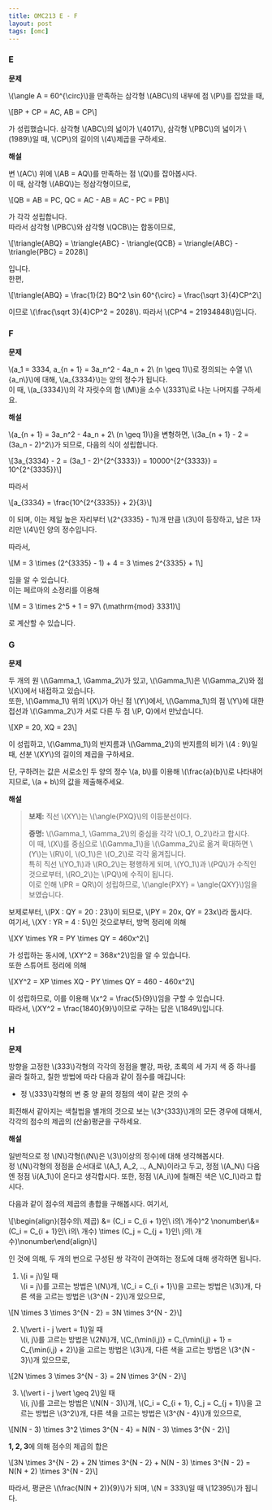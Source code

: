 ```yaml
---
title: OMC213 E - F
layout: post
tags: [omc]
---
```

### E

**문제**

\\(\angle A = 60^{\circ}\\)을 만족하는 삼각형 \\(ABC\\)의 내부에 점 \\(P\\)를 잡았을 때,

\\[BP + CP = AC, AB = CP\\]

가 성립했습니다. 삼각형 \\(ABC\\)의 넓이가 \\(4017\\), 삼각형 \\(PBC\\)의 넓이가 \\(1989\\)일 때, \\(CP\\)의 길이의 \\(4\\)제곱을 구하세요.

**해설**

변 \\(AC\\) 위에 \\(AB = AQ\\)를 만족하는 점 \\(Q\\)를 잡아봅시다.  
이 때, 삼각형 \\(ABQ\\)는 정삼각형이므로,

\\[QB = AB = PC, QC = AC - AB = AC - PC = PB\\]

가 각각 성립합니다.  
따라서 삼각형 \\(PBC\\)와 삼각형 \\(QCB\\)는 합동이므로,

\\[\triangle{ABQ} = \triangle{ABC} - \triangle{QCB} = \triangle{ABC} - \triangle{PBC} = 2028\\]

입니다.  
한편,

\\[\triangle{ABQ} = \frac{1}{2} BQ^2 \sin 60^{\circ} = \frac{\sqrt 3}{4}CP^2\\]

이므로 \\(\frac{\sqrt 3}{4}CP^2 = 2028\\). 따라서 \\(CP^4 = 21934848\\)입니다.

### F

**문제**

\\(a_1 = 3334, a_{n + 1} = 3a_n^2 - 4a_n + 2\ (n \geq 1)\\)로 정의되는 수열 \\(\\{a_n\\}\\)에 대해, \\(a_{3334}\\)는 양의 정수가 됩니다.  
이 때, \\(a_{3334}\\)의 각 자릿수의 합 \\(M\\)을 소수 \\(3331\\)로 나눈 나머지를 구하세요.

**해설**

\\(a_{n + 1} = 3a_n^2 - 4a_n + 2\ (n \geq 1)\\)을 변형하면, \\(3a_{n + 1} - 2 = (3a_n - 2)^2\\)가 되므로, 다음의 식이 성립합니다.

\\[3a_{3334} - 2 = (3a_1 - 2)^{2^{3333}} = 10000^{2^{3333}} = 10^{2^{3335}}\\]

따라서

\\[a_{3334} = \frac{10^{2^{3335}} + 2}{3}\\]

이 되며, 이는 제일 높은 자리부터 \\(2^{3335} - 1\\)개 만큼 \\(3\\)이 등장하고, 남은 1자리만 \\(4\\)인 양의 정수입니다.

따라서,

\\[M = 3 \times (2^{3335} - 1) + 4 = 3 \times 2^{3335} + 1\\]

임을 알 수 있습니다.  
이는 페르마의 소정리를 이용해

\\[M = 3 \times 2^5 + 1 = 97\ (\mathrm{mod} 3331)\\]

로 계산할 수 있습니다.

### G


**문제**

두 개의 원 \\(\Gamma_1, \Gamma_2\\)가 있고, \\(\Gamma_1\\)은 \\(\Gamma_2\\)와 점 \\(X\\)에서 내접하고 있습니다.  
또한, \\(\Gamma_1\\) 위의 \\(X\\)가 아닌 점 \\(Y\\)에서, \\(\Gamma_1\\)의 점 \\(Y\\)에 대한 접선과 \\(\Gamma_2\\)가 서로 다른 두 점 \\(P, Q\)에서 만났습니다.

\\[XP = 20, XQ = 23\\]

이 성립하고, \\(\Gamma_1\\)의 반지름과 \\(\Gamma_2\\)의 반지름의 비가 \\(4 : 9\\)일 때, 선분 \\(XY\\)의 길이의 제곱을 구하세요.

단, 구하려는 값은 서로소인 두 양의 정수 \\(a, b\\)를 이용해 \\(\frac{a}{b}\\)로 나타내어지므로, \\(a + b\\)의 값을 제출해주세요.

**해설**

> **보제:** 직선 \\(XY\\)는 \\(\angle{PXQ}\\)의 이등분선이다.
>
> **증명:** \\(\Gamma_1, \Gamma_2\\)의 중심을 각각 \\(O_1, O_2\\)라고 합시다.  
> 이 때, \\(X\\)를 중심으로 \\(\Gamma_1\\)을 \\(\Gamma_2\\)로 옮겨 확대하면 \\(Y\\)는 \\(R\\)이, \\(O_1\\)은 \\(O_2\\)로 각각 옮겨집니다.  
> 특히 직선 \\(YO_1\\)과 \\(RO_2\\)는 평행하게 되며, \\(YO\_1\\)과 \\(PQ\\)가 수직인 것으로부터, \\(RO_2\\)는 \\(PQ\\)에 수직이 됩니다.  
> 이로 인해 \\(PR = QR\\)이 성립하므로, \\(\angle{PXY} = \angle{QXY}\\)임을 보였습니다.

보제로부터, \\(PX : QY = 20 : 23\\)이 되므로, \\(PY = 20x, QY = 23x\\)라 둡시다.  
여기서, \\(XY : YR = 4 : 5\\)인 것으로부터, 방멱 정리에 의해

\\[XY \times YR = PY \times QY = 460x^2\\]

가 성립하는 동시에, \\(XY^2 = 368x^2\\)임을 알 수 있습니다.  
또한 스튜어트 정리에 의해

\\[XY^2 = XP \times XQ - PY \times QY = 460 - 460x^2\\]

이 성립하므로, 이를 이용해 \\(x^2 = \frac{5}{9}\\)임을 구할 수 있습니다.  
따라서, \\(XY^2 = \frac{1840}{9}\\)이므로 구하는 답은 \\(1849\\)입니다.

### H

**문제**

방향을 고정한 \\(333\\)각형의 각각의 정점을 빨강, 파랑, 초록의 세 가지 색 중 하나를 골라 칠하고, 칠한 방법에 따라 다음과 같이 점수를 매깁니다:

- 정 \\(333\\)각형의 변 중 양 끝의 정점의 색이 같은 것의 수

회전해서 같아지는 색칠법을 별개의 것으로 보는 \\(3^{333}\\)개의 모든 경우에 대해서, 각각의 점수의 제곱의 (산술)평균을 구하세요.

**해설**

일반적으로 정 \\(N\\)각형(\\(N\\)은 \\(3\\)이상의 정수)에 대해 생각해봅시다.  
정 \\(N\\)각형의 정점을 순서대로 \\(A_1, A_2, .., A_N\\)이라고 두고, 정점 \\(A_N\\) 다음엔 정점 \\i(A_1\\)이 온다고 생각합시다. 또한, 정점 \\(A_i\\)에 칠해진 색은 \\(C_I\\)라고 합시다.

다음과 같이 점수의 제곱의 총합을 구해봅시다. 여기서,

\\[\begin{align}(점수의\ 제곱) &= (C_i = C_{i + 1}인\ i의\ 개수)^2 \nonumber\\&= (C_i = C_{i + 1}인\ i의\ 개수) \times (C_j = C_{j + 1}인\ j의\ 개수)\nonumber\end{align}\\]

인 것에 의해, 두 개의 번으로 구성된 쌍 각각이 관여하는 정도에 대해 생각하면 됩니다.

1) \\(i = j\\)일 때  
\\(i = j\\)를 고르는 방법은 \\(N\\)개, \\(C_i = C_{i + 1}\\)을 고르는 방법은 \\(3\\)개, 다른 색을 고르는 방법은 \\(3^{N - 2}\\)개 있으므로,

\\[N \times 3 \times 3^{N - 2} = 3N \times 3^{N - 2}\\]

2) \\(\vert i - j \vert = 1\\)일 때  
\\(i, j\\)를 고르는 방법은 \\(2N\\)개, \\(C_{\min(i,j)} = C_{\min(i,j) + 1} = C_{\min(i,j) + 2}\\)을 고르는 방법은 \\(3\\)개, 다른 색을 고르는 방법은 \\(3^{N - 3}\\)개 있으므로,

\\[2N \times 3 \times 3^{N - 3} = 2N \times 3^{N - 2}\\]

3) \\(\vert i - j \vert \geq 2\\)일 때  
\\(i, j\\)를 고르는 방법은 \\(N(N - 3)\\)개, \\(C_i = C_{i + 1}, C_j = C_{j + 1}\\)을 고르는 방법은 \\(3^2\\)개, 다른 색을 고르는 방법은 \\(3^{N - 4}\\)개 있으므로,

\\[N(N - 3) \times 3^2 \times 3^{N - 4} = N(N - 3) \times 3^{N - 2}\\]


**1, 2, 3**에 의해 점수의 제곱의 합은

\\[3N \times 3^{N - 2} + 2N \times 3^{N - 2} + N(N - 3) \times 3^{N - 2} = N(N + 2) \times 3^{N - 2}\\]

따라서, 평균은 \\(\frac{N(N + 2)}{9}\\)가 되며, \\(N = 333\\)일 때 \\(12395\\)가 됩니다.